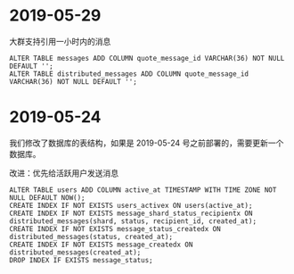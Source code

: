 # 2019-05-29

大群支持引用一小时内的消息

```
ALTER TABLE messages ADD COLUMN quote_message_id VARCHAR(36) NOT NULL DEFAULT '';
ALTER TABLE distributed_messages ADD COLUMN quote_message_id VARCHAR(36) NOT NULL DEFAULT '';
```


# 2019-05-24

我们修改了数据库的表结构，如果是 2019-05-24 号之前部署的，需要更新一个数据库。

改进：优先给活跃用户发送消息

```
ALTER TABLE users ADD COLUMN active_at TIMESTAMP WITH TIME ZONE NOT NULL DEFAULT NOW();
CREATE INDEX IF NOT EXISTS users_activex ON users(active_at);
CREATE INDEX IF NOT EXISTS message_shard_status_recipientx ON distributed_messages(shard, status, recipient_id, created_at);
CREATE INDEX IF NOT EXISTS message_status_createdx ON distributed_messages(status, created_at);
CREATE INDEX IF NOT EXISTS message_createdx ON distributed_messages(created_at);
DROP INDEX IF EXISTS message_status;
```
